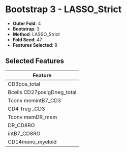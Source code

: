 # Bootstrap 3 - LASSO_Strict

- **Outer Fold**: 4
- **Bootstrap**: 3
- **Method**: LASSO_Strict
- **Fold Seed**: 47
- **Features Selected**: 8

## Selected Features

| Feature |
|---------|
| CD3pos_total |
| Bcells CD27posIgDneg_total |
| Tconv memintB7_CD3 |
| CD4 Treg _CD3 |
| Tconv memDR_mem |
| DR_CD8RO |
| intB7_CD8RO |
| CD14mono_myeloid |
